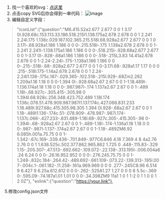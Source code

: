 1. 找一个喜欢的svg：[点这里](https://primer.style/foundations/icons#16px)
2. 点击copy SVG后你会得到一串代码：
![image](https://github.com/Carlyuanss/Carlyuanss.github.io/assets/169888457/cc9ea5bc-7d32-48ed-83bc-ebac1fe9b0bd)
3. 编辑自定义字段：

>  "iconList":{"question":"M6.415.52a2.677 2.677 0 0 1 3.17 0l.928.68c.153.113.33.186.518.215l1.138.175a2.678 2.678 0 0 1 2.241 2.24l.175 1.138c.029.187.102.365.215.518l.68.928a2.677 2.677 0 0 1 0 3.17l-.68.928a1.186 1.186 0 0 0-.215.518l-.175 1.138a2.678 2.678 0 0 1-2.241 2.241l-1.138.175a1.186 1.186 0 0 0-.518.215l-.928.68a2.677 2.677 0 0 1-3.17 0l-.928-.68a1.186 1.186 0 0 0-.518-.215L3.83 14.41a2.678 2.678 0 0 1-2.24-2.24l-.175-1.138a1.186 1.186 0 0 0-.215-.518l-.68-.928a2.677 2.677 0 0 1 0-3.17l.68-.928a1.17 1.17 0 0 0 .215-.518l.175-1.14a2.678 2.678 0 0 1 2.24-2.24l1.138-.175c.187-.029.365-.102.518-.215l.928-.68Zm2.282 1.209a1.18 1.18 0 0 0-1.394 0l-.928.68a2.67 2.67 0 0 1-1.18.489l-1.136.174a1.18 1.18 0 0 0-.987.987l-.174 1.137a2.67 2.67 0 0 1-.489 1.18l-.68.927c-.305.415-.305.98 0 1.394l.68.928c.256.348.423.752.489 1.18l.174 1.136c.078.51.478.909.987.987l1.137.174c.427.066.831.233 1.18.489l.927.68c.415.305.98.305 1.394 0l.928-.68a2.67 2.67 0 0 1 1.18-.489l1.136-.174c.51-.078.909-.478.987-.987l.174-1.137c.066-.427.233-.831.489-1.18l.68-.927c.305-.415.305-.98 0-1.394l-.68-.928a2.67 2.67 0 0 1-.489-1.18l-.174-1.136a1.18 1.18 0 0 0-.987-.987l-1.137-.174a2.67 2.67 0 0 1-1.18-.489ZM6.92 6.085h.001a.75.75 0 0 1-1.342-.67c.169-.339.436-.701.849-.977C6.846 4.16 7.369 4 8 4a2.76 2.76 0 0 1 1.638.525c.502.377.862.965.862 1.725 0 .448-.115.83-.329 1.15-.205.307-.47.513-.692.662-.109.072-.22.138-.313.195l-.006.004a6.24 6.24 0 0 0-.26.16.952.952 0 0 0-.276.245.75.75 0 0 1-1.248-.832c.184-.264.42-.489.692-.661.109-.073.22-.139.313-.195l.007-.004c.1-.061.182-.11.258-.161a.969.969 0 0 0 .277-.245C8.96 6.514 9 6.427 9 6.25a.612.612 0 0 0-.262-.525A1.27 1.27 0 0 0 8 5.5c-.369 0-.595.09-.74.187a1.01 1.01 0 0 0-.34.398ZM9 11a1 1 0 1 1-2 0 1 1 0 0 1 2 0Z"},
"exlink":{"question":"https://your.link"},

5.修改config.json文件
